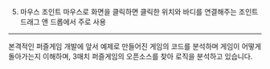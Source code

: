 5. 마우스 조인트
마우스로 화면을 클릭하면 클릭한 위치와 바디를 연결해주는 조인트
드래그 앤 드롭에서 주로 사용




--------------------
본격적인 퍼즐게임 개발에 앞서 예제로 만들어진 게임의 코드를 분석하며 게임이 어떻게 돌아가는지 이해하며,
3매치 퍼즐게임의 오픈소스를 찾아 로직을 분석하고 있습니다.
